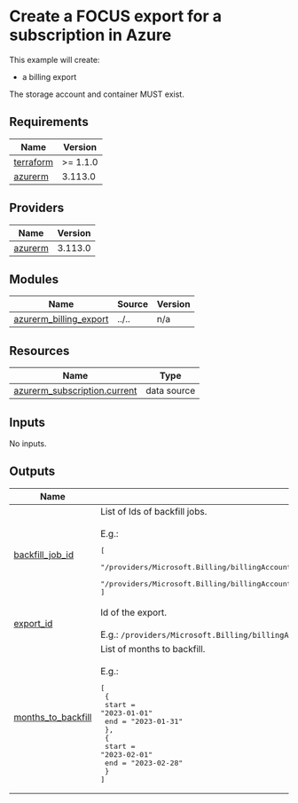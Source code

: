# Create a FOCUS export for a subscription in Azure

This example will create:
- a billing export

The storage account and container MUST exist.

<!-- BEGIN_TF_DOCS -->
## Requirements

| Name | Version |
|------|---------|
| <a name="requirement_terraform"></a> [terraform](#requirement\_terraform) | >= 1.1.0 |
| <a name="requirement_azurerm"></a> [azurerm](#requirement\_azurerm) | 3.113.0 |

## Providers

| Name | Version |
|------|---------|
| <a name="provider_azurerm"></a> [azurerm](#provider\_azurerm) | 3.113.0 |

## Modules

| Name | Source | Version |
|------|--------|---------|
| <a name="module_azurerm_billing_export"></a> [azurerm\_billing\_export](#module\_azurerm\_billing\_export) | ../.. | n/a |

## Resources

| Name | Type |
|------|------|
| [azurerm_subscription.current](https://registry.terraform.io/providers/hashicorp/azurerm/3.113.0/docs/data-sources/subscription) | data source |

## Inputs

No inputs.

## Outputs

| Name | Description |
|------|-------------|
| <a name="output_backfill_job_id"></a> [backfill\_job\_id](#output\_backfill\_job\_id) | List of Ids of backfill jobs.<br/><br/>E.g.:<pre>[<br/>  "/providers/Microsoft.Billing/billingAccounts/123456789/providers/Microsoft.CostManagement/exports/focus-export-for-billing-account-123456789/Run/e8102b07-9d1e-4185-95fe-fe60d8d6ad5a",<br/>  "/providers/Microsoft.Billing/billingAccounts/123456789/providers/Microsoft.CostManagement/exports/focus-export-for-billing-account-123456789/Run/1089e775-8098-4d50-ae69-c22fd26ae7ef"<br/>]</pre> |
| <a name="output_export_id"></a> [export\_id](#output\_export\_id) | Id of the export.<br/><br/>E.g.: `/providers/Microsoft.Billing/billingAccounts/123456789/providers/Microsoft.CostManagement/exports/focus-export-for-billing-account-123456789` |
| <a name="output_months_to_backfill"></a> [months\_to\_backfill](#output\_months\_to\_backfill) | List of months to backfill.<br/><br/>E.g.:<pre>[<br/>  {<br/>    start = "2023-01-01"<br/>    end = "2023-01-31"<br/>  },<br/>  {<br/>    start = "2023-02-01"<br/>    end = "2023-02-28"<br/>  }<br/>]</pre> |
<!-- END_TF_DOCS -->

